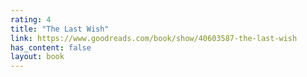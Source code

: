 ```yaml
---
rating: 4
title: "The Last Wish"
link: https://www.goodreads.com/book/show/40603587-the-last-wish
has_content: false
layout: book
---
```

